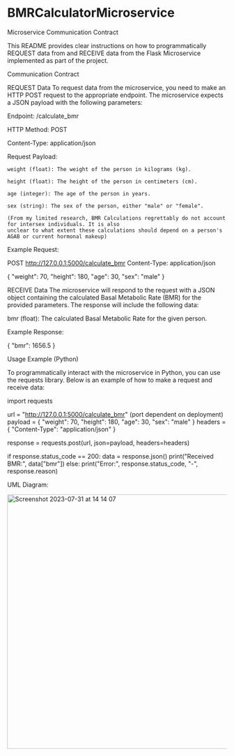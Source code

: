 # BMRCalculatorMicroservice

Microservice Communication Contract

This README provides clear instructions on how to programmatically REQUEST data from and RECEIVE data from the Flask Microservice implemented as part of the project.

Communication Contract

REQUEST Data
To request data from the microservice, you need to make an HTTP POST request to the appropriate endpoint. The microservice expects a JSON payload with the following parameters:

Endpoint: /calculate_bmr

HTTP Method: POST

Content-Type: application/json

Request Payload:

    weight (float): The weight of the person in kilograms (kg).
    
    height (float): The height of the person in centimeters (cm).
    
    age (integer): The age of the person in years.
    
    sex (string): The sex of the person, either "male" or "female". 
    
    (From my limited research, BMR Calculations regrettably do not account for intersex individuals. It is also 
    unclear to what extent these calculations should depend on a person's AGAB or current hormonal makeup)
    
Example Request:

POST http://127.0.0.1:5000/calculate_bmr
Content-Type: application/json

{
  "weight": 70,
  "height": 180,
  "age": 30,
  "sex": "male"
}


RECEIVE Data
The microservice will respond to the request with a JSON object containing the calculated Basal Metabolic Rate (BMR) for the provided parameters. The response will include the following data:

bmr (float): The calculated Basal Metabolic Rate for the given person.

Example Response:

{
  "bmr": 1656.5
}

Usage Example (Python)

To programmatically interact with the microservice in Python, you can use the requests library. Below is an example of how to make a request and receive data:

import requests

url = "http://127.0.0.1:5000/calculate_bmr" (port dependent on deployment)
payload = {
    "weight": 70,
    "height": 180,
    "age": 30,
    "sex": "male"
}
headers = {
    "Content-Type": "application/json"
}

response = requests.post(url, json=payload, headers=headers)

if response.status_code == 200:
    data = response.json()
    print("Received BMR:", data["bmr"])
else:
    print("Error:", response.status_code, "-", response.reason)

UML Diagram: 

<img width="583" alt="Screenshot 2023-07-31 at 14 14 07" src="https://github.com/lemondamselfish/BMRCalculatorMicroservice/assets/100961185/d4bdc572-3dac-4271-b169-76736dc224b5">


    

